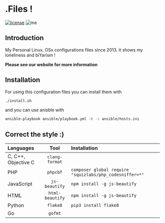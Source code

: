 # .Files !

[![license](https://img.shields.io/github/license/1995parham/dotfiles.svg?style=flat-square)]()
![me](https://img.shields.io/badge/me-parham-orange.svg?style=flat-square)

## Introduction

My Personal Linux, OSx configurations files since 2013.
it shows my loneliness and biYarism !

**Please see our website for more information**

## Installation

For using this configuration files you can install them with

```sh
./install.sh
```

and you can use anisble with

```sh
ansible-playbook ansible/playbook.yml -K -i ansible/hosts.ini
```

## Correct the style :)

| Languages           |       Tool      | Installation                                            |
|:--------------------|:----------------:|:-------------------------------------------------------|
| C, C++, Objective C | `clang-format`  |                                                         |
| PHP                 |    `phpcbf`     | `composer global require "squizlabs/php_codesniffer=*"` |
| JavaScript          |  `js-beautify`  | `npm install -g js-beautify`                            |
| HTML                | `html-beautify` | `npm install -g js-beautify`                            |
| Python              |     `flake8`    | `pip3 install flake8`                                   |
| Go                  |    `gofmt`      |                                                         |
